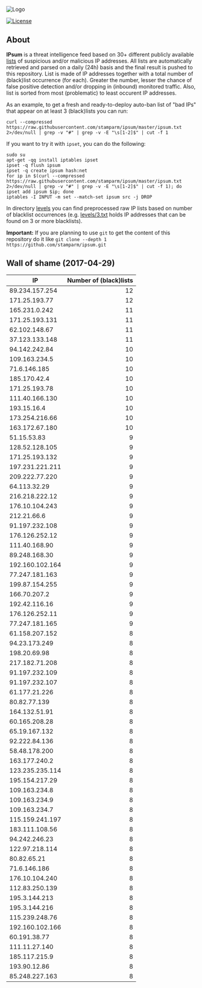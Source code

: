 ![Logo](logo.png)

[![License](https://img.shields.io/badge/license-Public_domain-red.svg)](https://wiki.creativecommons.org/wiki/Public_domain)

About
----

**IPsum** is a threat intelligence feed based on 30+ different publicly available [lists](https://github.com/stamparm/maltrail) of suspicious and/or malicious IP addresses. All lists are automatically retrieved and parsed on a daily (24h) basis and the final result is pushed to this repository. List is made of IP addresses together with a total number of (black)list occurrence (for each). Greater the number, lesser the chance of false positive detection and/or dropping in (inbound) monitored traffic. Also, list is sorted from most (problematic) to least occurent IP addresses.

As an example, to get a fresh and ready-to-deploy auto-ban list of "bad IPs" that appear on at least 3 (black)lists you can run:

```
curl --compressed https://raw.githubusercontent.com/stamparm/ipsum/master/ipsum.txt 2>/dev/null | grep -v "#" | grep -v -E "\s[1-2]$" | cut -f 1
```

If you want to try it with `ipset`, you can do the following:

```
sudo su
apt-get -qq install iptables ipset
ipset -q flush ipsum
ipset -q create ipsum hash:net
for ip in $(curl --compressed https://raw.githubusercontent.com/stamparm/ipsum/master/ipsum.txt 2>/dev/null | grep -v "#" | grep -v -E "\s[1-2]$" | cut -f 1); do ipset add ipsum $ip; done
iptables -I INPUT -m set --match-set ipsum src -j DROP
```

In directory [levels](levels) you can find preprocessed raw IP lists based on number of blacklist occurrences (e.g. [levels/3.txt](levels/3.txt) holds IP addresses that can be found on 3 or more blacklists).

**Important:** If you are planning to use `git` to get the content of this repository do it like `git clone --depth 1 https://github.com/stamparm/ipsum.git`

Wall of shame (2017-04-29)
----

|IP|Number of (black)lists|
|---|--:|
89.234.157.254|12
171.25.193.77|12
165.231.0.242|11
171.25.193.131|11
62.102.148.67|11
37.123.133.148|11
94.142.242.84|10
109.163.234.5|10
71.6.146.185|10
185.170.42.4|10
171.25.193.78|10
111.40.166.130|10
193.15.16.4|10
173.254.216.66|10
163.172.67.180|10
51.15.53.83|9
128.52.128.105|9
171.25.193.132|9
197.231.221.211|9
209.222.77.220|9
64.113.32.29|9
216.218.222.12|9
176.10.104.243|9
212.21.66.6|9
91.197.232.108|9
176.126.252.12|9
111.40.168.90|9
89.248.168.30|9
192.160.102.164|9
77.247.181.163|9
199.87.154.255|9
166.70.207.2|9
192.42.116.16|9
176.126.252.11|9
77.247.181.165|9
61.158.207.152|8
94.23.173.249|8
198.20.69.98|8
217.182.71.208|8
91.197.232.109|8
91.197.232.107|8
61.177.21.226|8
80.82.77.139|8
164.132.51.91|8
60.165.208.28|8
65.19.167.132|8
92.222.84.136|8
58.48.178.200|8
163.177.240.2|8
123.235.235.114|8
195.154.217.29|8
109.163.234.8|8
109.163.234.9|8
109.163.234.7|8
115.159.241.197|8
183.111.108.56|8
94.242.246.23|8
122.97.218.114|8
80.82.65.21|8
71.6.146.186|8
176.10.104.240|8
112.83.250.139|8
195.3.144.213|8
195.3.144.216|8
115.239.248.76|8
192.160.102.166|8
60.191.38.77|8
111.11.27.140|8
185.117.215.9|8
193.90.12.86|8
85.248.227.163|8
